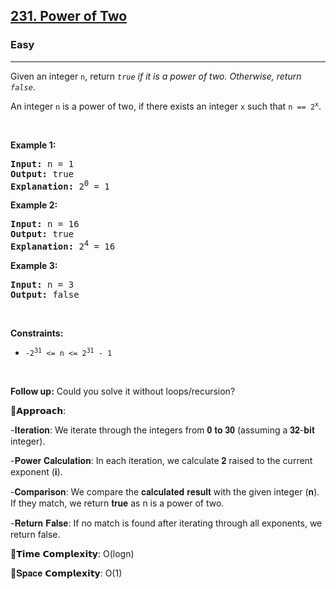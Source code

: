 <h2><a href="https://leetcode.com/problems/power-of-two">231. Power of Two</a></h2><h3>Easy</h3><hr><p>Given an integer <code>n</code>, return <em><code>true</code> if it is a power of two. Otherwise, return <code>false</code></em>.</p>

<p>An integer <code>n</code> is a power of two, if there exists an integer <code>x</code> such that <code>n == 2<sup>x</sup></code>.</p>

<p>&nbsp;</p>
<p><strong class="example">Example 1:</strong></p>

<pre>
<strong>Input:</strong> n = 1
<strong>Output:</strong> true
<strong>Explanation: </strong>2<sup>0</sup> = 1
</pre>

<p><strong class="example">Example 2:</strong></p>

<pre>
<strong>Input:</strong> n = 16
<strong>Output:</strong> true
<strong>Explanation: </strong>2<sup>4</sup> = 16
</pre>

<p><strong class="example">Example 3:</strong></p>

<pre>
<strong>Input:</strong> n = 3
<strong>Output:</strong> false
</pre>

<p>&nbsp;</p>
<p><strong>Constraints:</strong></p>

<ul>
	<li><code>-2<sup>31</sup> &lt;= n &lt;= 2<sup>31</sup> - 1</code></li>
</ul>

<p>&nbsp;</p>
<strong>Follow up:</strong> Could you solve it without loops/recursion?

🧠𝗔𝗽𝗽𝗿𝗼𝗮𝗰𝗵:

-𝐈𝐭𝐞𝐫𝐚𝐭𝐢𝐨𝐧: We iterate through the integers from 𝟎 𝐭𝐨 𝟑𝟎 (assuming a 𝟑𝟐-𝐛𝐢𝐭 integer).

-𝐏𝐨𝐰𝐞𝐫 𝐂𝐚𝐥𝐜𝐮𝐥𝐚𝐭𝐢𝐨𝐧: In each iteration, we calculate 𝟐 raised to the current exponent (𝐢).

-𝐂𝐨𝐦𝐩𝐚𝐫𝐢𝐬𝐨𝐧: We compare the 𝐜𝐚𝐥𝐜𝐮𝐥𝐚𝐭𝐞𝐝 𝐫𝐞𝐬𝐮𝐥𝐭 with the given integer (𝐧). If they match, we return 𝐭𝐫𝐮𝐞 as n is a power of two.

-𝐑𝐞𝐭𝐮𝐫𝐧 𝐅𝐚𝐥𝐬𝐞: If no match is found after iterating through all exponents, we return false.

🎯𝗧𝗶𝗺𝗲 𝗖𝗼𝗺𝗽𝗹𝗲𝘅𝗶𝘁𝘆: O(logn)

🎯𝐒𝐩𝐚𝐜𝐞 𝗖𝗼𝗺𝗽𝗹𝗲𝘅𝗶𝘁𝘆: O(1)

